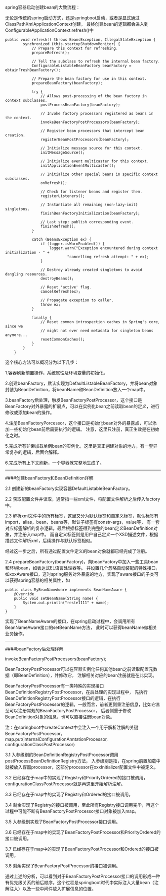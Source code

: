 spring容器启动创建bean的大致流程：

无论是传统的spring启动方式，还是springboot启动，或者是显式通过ClassPathXmlApplicationContext创建，
最终创建bean的逻辑都会进入到ConfigurableApplicationContext.refresh()中
````
public void refresh() throws BeansException, IllegalStateException {
		synchronized (this.startupShutdownMonitor) {
			// Prepare this context for refreshing.
			prepareRefresh();

			// Tell the subclass to refresh the internal bean factory.
			ConfigurableListableBeanFactory beanFactory = obtainFreshBeanFactory();

			// Prepare the bean factory for use in this context.
			prepareBeanFactory(beanFactory);

			try {
				// Allows post-processing of the bean factory in context subclasses.
				postProcessBeanFactory(beanFactory);

				// Invoke factory processors registered as beans in the context.
				invokeBeanFactoryPostProcessors(beanFactory);

				// Register bean processors that intercept bean creation.
				registerBeanPostProcessors(beanFactory);

				// Initialize message source for this context.
				initMessageSource();

				// Initialize event multicaster for this context.
				initApplicationEventMulticaster();

				// Initialize other special beans in specific context subclasses.
				onRefresh();

				// Check for listener beans and register them.
				registerListeners();

				// Instantiate all remaining (non-lazy-init) singletons.
				finishBeanFactoryInitialization(beanFactory);

				// Last step: publish corresponding event.
				finishRefresh();
			}

			catch (BeansException ex) {
				if (logger.isWarnEnabled()) {
					logger.warn("Exception encountered during context initialization - " +
							"cancelling refresh attempt: " + ex);
				}

				// Destroy already created singletons to avoid dangling resources.
				destroyBeans();

				// Reset 'active' flag.
				cancelRefresh(ex);

				// Propagate exception to caller.
				throw ex;
			}

			finally {
				// Reset common introspection caches in Spring's core, since we
				// might not ever need metadata for singleton beans anymore...
				resetCommonCaches();
			}
		}
	}
````

这个核心方法可以概况分为以下几步：

1.容器刷新前置操作，系统属性及环境变量的初始化。

2.创建beanFactory，默认实现为DefaultListableBeanFactory，并将bean对象封装为BeanDefinition，将beanName和BeanDefinition放入一个map中。

3.beanFactory后处理，触发BeanFactoryPostProcessor，这个接口是BeanFactory对外暴露的扩展点，可以在实例化bean之前读取bean的定义，进行修改或添加bean的操作。

4.注册BeanFactoryPorcessor，这个接口是初始化bean对外的暴露点，可以添加一些初始化bean前后需要执行的逻辑。
注意，这里只注册，真正生效是在初始化之时。

5.完成所有非懒加载单例bean的实例化，这里是真正创建对象的地方，有一套异常复杂的逻辑，后面会解释。

6.完成所有上下文刷新，一个容器就完整地生成了。

****
####创建beanFactory和BeanDefinition详解

2.1 创建新的beanFactory实现容器DefaultListableBeanFactory。

2.2 获取配置文件并读取，通常指一些xml文件，将配置文件解析之后传入factory中。

2.3 解析xml文件中的所有标签，这里又分为默认标签和自定义标签，默认标签有import，alias，bean，beans等，默认子标签有constr-args，value等，
有一套对应标签解析的复杂逻辑，最后根据标签得到完整的bean定义BeanDefinition对象，并注册入map中。
而自定义标签则是用户自己定义一个XSD描述文件，根据描述文件解析xml，后续操作与默认标签相似。

经过这一步之后，所有通过配置文件定义的bean对象就都已经完成了注册。

2.4 prepareBeanFactory(beanFactory)，向beanFactory中加入一些工具bean和环境bean，如表达式EL语言处理器等。
并设置几个忽略自动装配的特殊接口，如xxxAware接口，这时spring服务对外暴露的地方，实现了aware接口的子类可以获得spring容器的相关属性，如
````
public class MyBeanNameAware implements BeanNameAware {
    @Override
    public void setBeanName(String name) {
        System.out.println("reste1111" + name);
    }
}
````
实现了BeanNameAware的接口，在spring启动过程中，会调用所有BeanNameAware接口的setBeanName方法，
此时可以获得beanName做相关业务操作。

****
####beanFactory后处理详解

invokeBeanFactoryPostProcessors(beanFactory);

BeanFactoryPostProcessor可以在容器实例化任何其他bean之前读取配置元数据（即BeanDefinition），并修改它，
注解相关对应的bean注册就是在此实现。

BeanFactoryPostProcessor有一类特殊的实现接口BeanDefinitionRegistryPostProcessor，在后处理的实现过程中，
先执行BeanDefinitionRegistryPostProcessor接口的逻辑，在执行BeanFactoryPostProcessor的逻辑，一般而言，前者更侧重注册信息，比如它甚至可以注册常规的BeanFactoryPostProcessor，
后者侧重于修改BeanDefinition对象的信息，也可以直接注册bean对象。

注：在springboot中createContext中会注入一个用于解析注解的关键BeanFactoryPostProcessor，
map.put(internalConfigurationAnntationProcessor, configurationClassPostProcessor)

3.1 入参级别的BeanDefinitionRegistryPostProcessor调用postProcessBeanDefinitionRegistry方法，
入参级别是指，在spring前置加载中就被放入容器processor，这部分processor在xxxInitializer配置文件中被定义。

3.2 已经存在于map中的实现了Registry和PriorityOrdered的接口被调用，configurationClassPostProcessor就是再这里开始解析注解。

3.3 已经存在于map中的实现了Registry和Ordered的接口被调用。

3.4 剩余实现了Registry的接口被调用，至此所有Registry接口调用完毕，再这个过程中可能不断有BeanFactoryPostProcessor接口对象被加入map。

3.5 入参级别实现了BeanFactoryPostProcessor接口调用。

3.6 已经存在于map中的实现了BeanFactoryPostProcessor和PriorityOrdered的接口被调用。

3.7 已经存在于map中的实现了BeanFactoryPostProcessor和Ordered的接口被调用。

3.8 剩余实现了BeanFactoryPostProcessor的接口被调用。

通过上述的分析，可以看到对于BeanFactoryPostProcessor接口的调用形成一种有优先级关系的前后顺序，这个过程是springboot时代中实际注入大量bean（注解注入）以及一些中间件放入扩展信息的位置。




